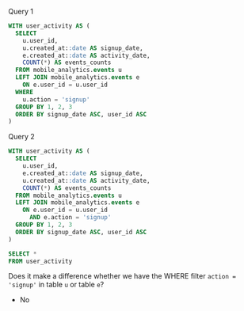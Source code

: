 Query 1
```sql
WITH user_activity AS (
  SELECT
    u.user_id,
    u.created_at::date AS signup_date,
    e.created_at::date AS activity_date,
    COUNT(*) AS events_counts
  FROM mobile_analytics.events u
  LEFT JOIN mobile_analytics.events e
    ON e.user_id = u.user_id  
  WHERE
    u.action = 'signup'  
  GROUP BY 1, 2, 3
  ORDER BY signup_date ASC, user_id ASC
)
```

Query 2
```sql
WITH user_activity AS (
  SELECT
    u.user_id,
    e.created_at::date AS signup_date,
    u.created_at::date AS activity_date,
    COUNT(*) AS events_counts
  FROM mobile_analytics.events u
  LEFT JOIN mobile_analytics.events e
    ON e.user_id = u.user_id  
      AND e.action = 'signup'
  GROUP BY 1, 2, 3
  ORDER BY signup_date ASC, user_id ASC
)

SELECT *
FROM user_activity
```

Does it make a difference whether we have the WHERE filter `action = 'signup'` in table `u` or table `e`?
- No